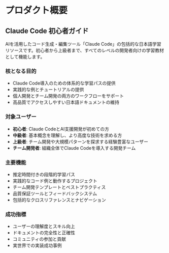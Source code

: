 # プロダクト概要

## Claude Code 初心者ガイド

AIを活用したコード生成・編集ツール「Claude Code」の包括的な日本語学習リソースです。初心者から上級者まで、すべてのレベルの開発者向けの学習教材として機能します。

### 核となる目的
- Claude Code導入のための体系的な学習パスの提供
- 実践的な例とチュートリアルの提供
- 個人開発とチーム開発の両方のワークフローをサポート
- 高品質でアクセスしやすい日本語ドキュメントの維持

### 対象ユーザー
- **初心者**: Claude CodeとAI支援開発が初めての方
- **中級者**: 基本概念を理解し、より高度な技術を求める方
- **上級者**: チーム開発や大規模パターンを探求する経験豊富なユーザー
- **チーム開発者**: 組織全体でClaude Codeを導入する開発チーム

### 主要機能
- 推定時間付きの段階的学習パス
- 実践的なコード例と動作するプロジェクト
- チーム開発テンプレートとベストプラクティス
- 品質保証ツールとフィードバックシステム
- 包括的なクロスリファレンスとナビゲーション

### 成功指標
- ユーザーの理解度とスキル向上
- ドキュメントの完全性と正確性
- コミュニティの参加と貢献
- 実世界での実装成功事例